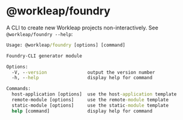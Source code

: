 # @workleap/foundry

A CLI to create new Workleap projects non-interactively. See `@workleap/foundry --help`:

```cmd
Usage: @workleap/foundry [options] [command]

Foundry-CLI generator module

Options:
  -V, --version               output the version number        
  -h, --help                  display help for command

Commands:
  host-application [options]  use the host-application template
  remote-module [options]     use the remote-module template   
  static-module [options]     use the static-module template   
  help [command]              display help for command
```
